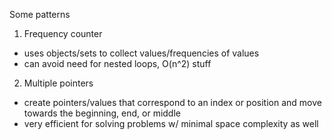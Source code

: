 Some patterns

1. Frequency counter

  - uses objects/sets to collect values/frequencies of values
  - can avoid need for nested loops, O(n^2) stuff

2. Multiple pointers

  - create pointers/values that correspond to an index or position and move towards the beginning, end, or middle
  - very efficient for solving problems w/ minimal space complexity as well

